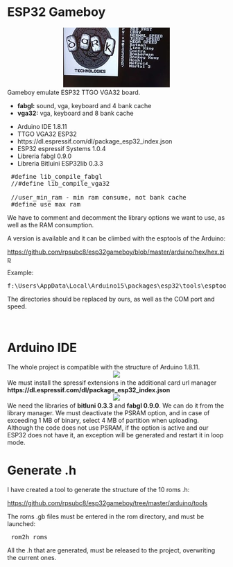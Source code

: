 # ESP32 Gameboy
<center><img src="https://github.com/rpsubc8/esp32gameboy/blob/master/preview/preview.jpg"></center>
Gameboy emulate ESP32 TTGO VGA32 board.
<ul>
 <li><b>fabgl:</b> sound, vga, keyboard and 4 bank cache</li>
 <li><b>vga32:</b> vga, keyboard and 8 bank cache</li>
</ul> 

<ul>
 <li>Arduino IDE 1.8.11</li>
 <li>TTGO VGA32 ESP32</li>
 <li>https://dl.espressif.com/dl/package_esp32_index.json</li>
 <li>ESP32 espressif Systems 1.0.4</li>
 <li>Libreria fabgl 0.9.0</li>
 <li>Libreria Bitluini ESP32lib 0.3.3</li>
</ul>

<pre>
 #define lib_compile_fabgl
 //#define lib_compile_vga32
 
 //user_min_ram - min ram consume, not bank cache
 #define use_max_ram
</pre>

We have to comment and decomment the library options we want to use, as well as the RAM consumption.

A version is available and it can be climbed with the esptools of the Arduino:

https://github.com/rpsubc8/esp32gameboy/blob/master/arduino/hex/hex.zip

Example:

<pre>
f:\Users\AppData\Local\Arduino15\packages\esp32\tools\esptool_py\2.6.1/esptool.exe --chip esp32 --port COM44 --baud 921600 --before default_reset --after hard_reset write_flash -z --flash_mode dio --flash_freq 80m --flash_size detect 0xe000 f:\Users\AppData\Local\Arduino15\packages\esp32\hardware\esp32\1.0.4/tools/partitions/boot_app0.bin 0x1000 f:\Users\AppData\Local\Arduino15\packages\esp32\hardware\esp32\1.0.4/tools/sdk/bin/bootloader_qio_80m.bin 0x10000 v:\Temp\arduino_build_211050/gameboy.ino.bin 0x8000 v:\Temp\arduino_build_211050/gameboy.ino.partitions.bin 
</pre>

The directories should be replaced by ours, as well as the COM port and speed.



<br>
<h1>Arduino IDE</h1>
The whole project is compatible with the structure of Arduino 1.8.11.
<center><img src='https://raw.githubusercontent.com/rpsubc8/ESP32TinyZXSpectrum/main/preview/previewArduinoIDEpreferences.gif'></center>
We must install the spressif extensions in the additional card url manager <b>https://dl.espressif.com/dl/package_esp32_index.json</b>
<center><img src='https://raw.githubusercontent.com/rpsubc8/ESP32TinyZXSpectrum/main/preview/previewArduinoIDElibrary.gif'></center>
We need the libraries of <b>bitluni 0.3.3</b> and <b>fabgl 0.9.0</b>.
We can do it from the library manager.
We must deactivate the PSRAM option, and in case of exceeding 1 MB of binary, select 4 MB of partition when uploading. Although the code does not use PSRAM, if the option is active and our ESP32 does not have it, an exception will be generated and restart it in loop mode.



<br>
<h1>Generate .h</h1>
I have created a tool to generate the structure of the 10 roms .h:

https://github.com/rpsubc8/esp32gameboy/tree/master/arduino/tools

The roms .gb files must be entered in the rom directory, and must be launched:
<pre>
 rom2h roms
</pre>
All the .h that are generated, must be released to the project, overwriting the current ones.
